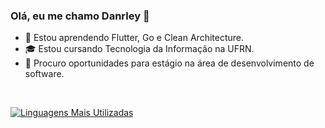 ### Olá, eu me chamo Danrley 👋

- 🌱 Estou aprendendo Flutter, Go e Clean Architecture.
- 🎓 Estou cursando Tecnologia da Informação na UFRN.
- 💼 Procuro oportunidades para estágio na área de desenvolvimento de software.

<br/>

<!-- [![Estatísticas do GitHub](https://github-readme-stats-sigma-five.vercel.app/api?username=Danrley-Lima&show_icons=true&theme=nightowl&hide=issues&hide_title&hide_border=true)](https://github.com/anuraghazra/github-readme-stats) -->

[![Linguagens Mais Utilizadas](https://github-readme-stats-sigma-five.vercel.app/api/top-langs/?username=Danrley-Lima&theme=nightowl&hide=jupyter%20notebook,css,ejs&hide_border=true&layout=compact)](https://github.com/anuraghazra/github-readme-stats)
